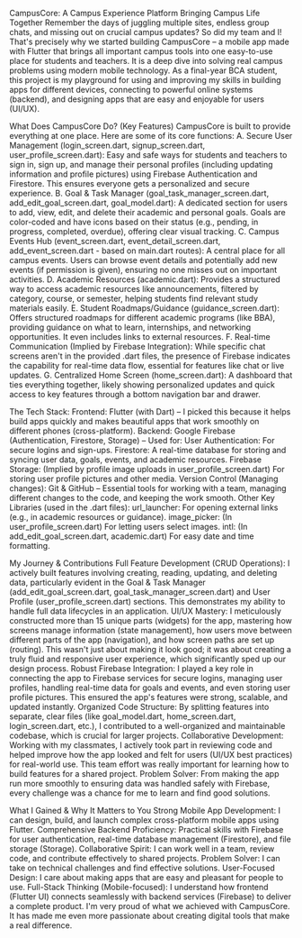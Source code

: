 CampusCore: A Campus Experience Platform
Bringing Campus Life Together
Remember the days of juggling multiple sites, endless group chats, and missing out on crucial campus updates? So did my team and I! That's precisely why we started building CampusCore – a mobile app made with Flutter that brings all important campus tools into one easy-to-use place for students and teachers. It is a deep dive into solving real campus problems using modern mobile technology. As a final-year BCA student, this project is my playground for using and improving my skills in building apps for different devices, connecting to powerful online systems (backend), and designing apps that are easy and enjoyable for users (UI/UX).

What Does CampusCore Do? (Key Features)
CampusCore is built to provide everything at one place. Here are some of its core functions:
A. Secure User Management (login_screen.dart, signup_screen.dart, user_profile_screen.dart): Easy and safe ways for students and teachers to sign in, sign up, and manage their personal profiles (including updating information and profile pictures) using Firebase Authentication and Firestore. This ensures everyone gets a personalized and secure experience.
B. Goal & Task Manager (goal_task_manager_screen.dart, add_edit_goal_screen.dart, goal_model.dart): A dedicated section for users to add, view, edit, and delete their academic and personal goals. Goals are color-coded and have icons based on their status (e.g., pending, in progress, completed, overdue), offering clear visual tracking.
C. Campus Events Hub (event_screen.dart, event_detail_screen.dart, add_event_screen.dart - based on main.dart routes): A central place for all campus events. Users can browse event details and potentially add new events (if permission is given), ensuring no one misses out on important activities.
D. Academic Resources (academic.dart): Provides a structured way to access academic resources like announcements, filtered by category, course, or semester, helping students find relevant study materials easily.
E. Student Roadmaps/Guidance (guidance_screen.dart): Offers structured roadmaps for different academic programs (like BBA), providing guidance on what to learn, internships, and networking opportunities. It even includes links to external resources.
F. Real-time Communication (Implied by Firebase Integration): While specific chat screens aren't in the provided .dart files, the presence of Firebase indicates the capability for real-time data flow, essential for features like chat or live updates.
G. Centralized Home Screen (home_screen.dart): A dashboard that ties everything together, likely showing personalized updates and quick access to key features through a bottom navigation bar and drawer.

The Tech Stack:
Frontend: Flutter (with Dart) – I picked this because it helps build apps quickly and makes beautiful apps that work smoothly on different phones (cross-platform).
Backend: Google Firebase (Authentication, Firestore, Storage) – Used for:
User Authentication: For secure logins and sign-ups.
Firestore: A real-time database for storing and syncing user data, goals, events, and academic resources.
Firebase Storage: (Implied by profile image uploads in user_profile_screen.dart) For storing user profile pictures and other media.
Version Control (Managing changes): Git & GitHub – Essential tools for working with a team, managing different changes to the code, and keeping the work smooth.
Other Key Libraries (used in the .dart files):
url_launcher: For opening external links (e.g., in academic resources or guidance).
image_picker: (In user_profile_screen.dart) For letting users select images.
intl: (In add_edit_goal_screen.dart, academic.dart) For easy date and time formatting.

My Journey & Contributions
Full Feature Development (CRUD Operations): I actively built features involving creating, reading, updating, and deleting data, particularly evident in the Goal & Task Manager (add_edit_goal_screen.dart, goal_task_manager_screen.dart) and User Profile (user_profile_screen.dart) sections. This demonstrates my ability to handle full data lifecycles in an application.
UI/UX Mastery: I meticulously constructed more than 15 unique parts (widgets) for the app, mastering how screens manage information (state management), how users move between different parts of the app (navigation), and how screen paths are set up (routing). This wasn't just about making it look good; it was about creating a truly fluid and responsive user experience, which significantly sped up our design process.
Robust Firebase Integration: I played a key role in connecting the app to Firebase services for secure logins, managing user profiles, handling real-time data for goals and events, and even storing user profile pictures. This ensured the app's features were strong, scalable, and updated instantly.
Organized Code Structure: By splitting features into separate, clear files (like goal_model.dart, home_screen.dart, login_screen.dart, etc.), I contributed to a well-organized and maintainable codebase, which is crucial for larger projects.
Collaborative Development: Working with my classmates, I actively took part in reviewing code and helped improve how the app looked and felt for users (UI/UX best practices) for real-world use. This team effort was really important for learning how to build features for a shared project.
Problem Solver: From making the app run more smoothly to ensuring data was handled safely with Firebase, every challenge was a chance for me to learn and find good solutions.

What I Gained & Why It Matters to You
Strong Mobile App Development: I can design, build, and launch complex cross-platform mobile apps using Flutter.
Comprehensive Backend Proficiency: Practical skills with Firebase for user authentication, real-time database management (Firestore), and file storage (Storage).
Collaborative Spirit: I can work well in a team, review code, and contribute effectively to shared projects.
Problem Solver: I can take on technical challenges and find effective solutions.
User-Focused Design: I care about making apps that are easy and pleasant for people to use.
Full-Stack Thinking (Mobile-focused): I understand how frontend (Flutter UI) connects seamlessly with backend services (Firebase) to deliver a complete product.
I'm very proud of what we achieved with CampusCore. It has made me even more passionate about creating digital tools that make a real difference.

